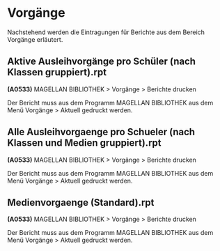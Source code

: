 # Vorgänge

Nachstehend werden die Eintragungen für Berichte aus dem Bereich Vorgänge erläutert.

## Aktive Ausleihvorgänge pro Schüler (nach Klassen gruppiert).rpt



**(A0533)** MAGELLAN BIBLIOTHEK > Vorgänge > Berichte drucken

Der Bericht muss aus dem Programm MAGELLAN BIBLIOTHEK aus dem Menü Vorgänge > Aktuell gedruckt werden.


## Alle Ausleihvorgaenge pro Schueler (nach Klassen und Medien gruppiert).rpt



**(A0533)** MAGELLAN BIBLIOTHEK > Vorgänge > Berichte drucken

Der Bericht muss aus dem Programm MAGELLAN BIBLIOTHEK aus dem Menü Vorgänge > Aktuell gedruckt werden.


## Medienvorgaenge (Standard).rpt



**(A0533)** MAGELLAN BIBLIOTHEK > Vorgänge > Berichte drucken

Der Bericht muss aus dem Programm MAGELLAN BIBLIOTHEK aus dem Menü Vorgänge > Aktuell gedruckt werden.


